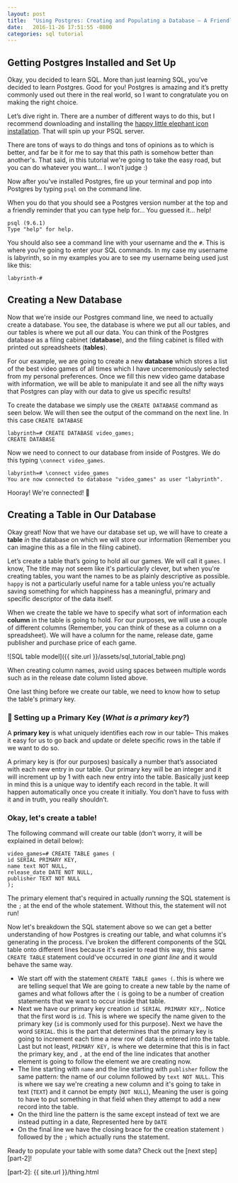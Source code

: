 ```yaml
---
layout: post
title:  "Using Postgres: Creating and Populating a Database — A Friendly Tutorial"
date:   2016-11-26 17:51:55 -0800
categories: sql tutorial
---
```


## Getting Postgres Installed and Set Up

Okay, you decided to learn SQL. More than just learning SQL, you’ve decided to learn Postgres. Good for you! Postgres is amazing and it’s pretty commonly used out there in the real world, so I want to congratulate you on making the right choice.

Let’s dive right in. There are a number of different ways to do this, but I recommend downloading and installing the [happy little elephant icon installation][postgres-app]. That will spin up your PSQL server.

There are tons of ways to do things and tons of opinions as to which is better, and far be it for me to say that this path is somehow better than another's. That said, in this tutorial we're going to take the easy road, but you can do whatever you want… I won’t judge :)

Now after you’ve installed Postgres, fire up your terminal and pop into Postgres by typing ```psql``` on the command line.

When you do that you should see a Postgres version number at the top and a friendly reminder that you can type help for… You guessed it… help!

```
psql (9.6.1)
Type "help" for help.
```

You should also see a command line with your username and the ```#```. This is where you’re going to enter your SQL commands. In my case my username is labyrinth, so in my examples you are to see my username being used just like this:

```
labyrinth-#
```
## Creating a New Database

Now that we're inside our Postgres command line, we need to actually create a database. You see, the database is where we put all our tables, and our tables is where we put all our data. You can think of the Postgres database as a filing cabinet (**database**), and the filing cabinet is filled with printed out spreadsheets (**tables**).

For our example, we are going to create a new **database** which stores a list of the best video games of all times which I have unceremoniously selected from my personal preferences. Once we fill this new video game database with information, we will be able to manipulate it and see all the nifty ways that Postgres can play with our data to give us specific results! 

To create the database we simply use the ```CREATE DATABASE``` command as seen below. We will then see the output of the command on the next line. In this case ```CREATE DATABASE```

```
labyrinth=# CREATE DATABASE video_games;
CREATE DATABASE
```

Now we need to connect to our database from inside of Postgres. We do this typing ```\connect video_games```. 

```
labyrinth=# \connect video_games
You are now connected to database "video_games" as user "labyrinth".
```

Hooray! We're connected! 🎉


## Creating a Table in Our Database

Okay great! Now that we have our database set up, we will have to create a **table** *in* the database on which we will store our information (Remember you can imagine this as a file in the filing cabinet).

Let’s create a table that’s going to hold all our games. We will call it ```games```. I know, The title may not seem like it's particularly clever, but when you're creating tables, you want the names to be as plainly descriptive as possible. ```happy``` is not a particularly useful name for a table unless you're actually saving something for which happiness has a meaningful, primary and specific descriptor of the data itself.

When we create the table we have to specify what sort of information each **column** in the table is going to hold. For our purposes, we will use a couple of different columns (Remember, you can think of these as a column on a spreadsheet). We will have a column for the name, release date, game publisher and purchase price of each game.

![SQL table model]({{ site.url }}/assets/sql_tutorial_table.png)

When creating column names, avoid using spaces between multiple words such as in the release date column listed above. 



One last thing before we create our table, we need to know how to setup the table's primary key.


### 🔑 Setting up a Primary Key (*What is a primary key?*)


A **primary key** is what uniquely identifies each row in our table– This makes it easy for us to go back and update or delete specific rows in the table if we want to do so.

A primary key is (for our purposes) basically a number that’s associated with each new entry in our table. Our primary key will be an integer and it will increment up by 1 with each new entry into the table. Basically just keep in mind this is a unique way to identify each record in the table. It will happen automatically once you create it initially. You don’t have to fuss with it and in truth, you really shouldn’t.

### Okay, let's create a table!

The following command will create our table (don't worry, it will be explained in detail below):

```
video_games=# CREATE TABLE games (
id SERIAL PRIMARY KEY,
name text NOT NULL,
release_date DATE NOT NULL,                                                                                                 
publisher TEXT NOT NULL
);
```

The primary element that's required in actually *running* the SQL statement is the `;` at the end of the whole statement. Without this, the statement will not run!

Now let's breakdown the SQL statement above so we can get a better understanding of how Postgres is creating our table, and what columns it's generating in the process. I've broken the different components of the SQL table onto different lines because it's easier to read this way, this same `CREATE TABLE` statement could've occurred in *one giant line* and it would behave the same way.

* We start off with the statement `CREATE TABLE games (`. this is where we are telling sequel that We are going to create a new table by the name of games and what follows after the `(` is going to be a number of creation statements that we want to occur inside that table.
* Next we have our primary key creation `id SERIAL PRIMARY KEY,`. Notice that the first word is `id`. This is where we specify the name given to the primary key (`id` is commonly used for this purpose). Next we have the word `SERIAL`. this is the part that determines that the primary key is going to increment each time a new row of data is entered into the table. Last but not least, `PRIMARY KEY,` is where we determine that this is in fact the primary key, and `,` at the end of the line indicates that another element is going to follow the element we are creating now.
* The line starting with `name` and the line starting with `publisher` follow the same pattern: the name of our column followed by `text NOT NULL`. This is where we say we're creating a new column and it's going to take in text (`TEXT`) and it cannot be empty (`NOT NULL`), Meaning the user is going to have to put something in that field when they attempt to add a new record into the table.
* On the third line the pattern is the same except instead of text we are instead putting in a date, Represented here by `DATE`
* On the final line we have the closing brace for the creation statement `)` followed by the `;` which actually runs the statement.


Ready to populate your table with some data? Check out the [next step][part-2]!


[postgres-app]: http://postgresapp.com/
[part-2]: {{ site.url }}/thing.html